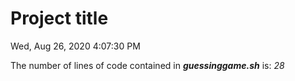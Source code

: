 # Project title
Wed, Aug 26, 2020  4:07:30 PM

The number of lines of code contained in ***guessinggame.sh*** is: *28* 
